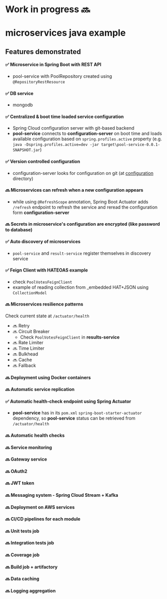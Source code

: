 # Work in progress 🔜

# microservices java example

## Features demonstrated

#### ✅ Microservice in Spring Boot with REST API
- pool-service with PoolRepository created using `@RepositoryRestResource`

#### ✅ DB service
- mongodb

#### ✅ Centralized & boot time loaded service configuration
- Spring Cloud configuration server with git-based backend
- **pool-service** connects to **configuration-server** on boot time and loads available configuration based on `spring.profiles.active` property (e.g. `java -Dspring.profiles.active=dev -jar target\pool-service-0.0.1-SNAPSHOT.jar`)

#### ✅ Version controlled configuration 
- configuration-server looks for configuration on git (at [configuration](/configuration) directory)

#### 🔜 Microservices can refresh when a new configuration appears
- while using `@RefreshScope` annotation, Spring Boot Actuator adds `/refresh` endpoint to refresh the service and reread the configuration form **configuration-server**

#### 🔜 Secrets in microservice's configuration are encrypted (like password to database)

#### ✅ Auto discovery of microservices
- `pool-service` and `result-service` register themselves in discovery service

#### ✅ Feign Client with HATEOAS example
- check `PoolVotesFeignClient`
- example of reading collection from _embedded HAT+JSON using `CollectionModel`

#### 🔜 Microservices resilience patterns
Check current state at `/actuator/health`

- 🔜 Retry
- 🔜 Circuit Breaker
  - Check `PoolVotesFeignClient` in **results-service**
- 🔜 Rate Limiter
- 🔜 Time Limiter
- 🔜 Bulkhead
- 🔜 Cache
- 🔜 Fallback

#### 🔜 Deployment using Docker containers

#### 🔜 Automatic service replication

#### ✅ Automatic health-check endpoint using Spring Actuator
- **pool-service** has in its `pom.xml` `spring-boot-starter-actuator` dependency, so **pool-service** status can be retrieved from `/actuator/health`

#### 🔜 Automatic health checks

#### 🔜 Service monitoring

#### 🔜 Gateway service

#### 🔜 OAuth2

#### 🔜 JWT token

#### 🔜 Messaging system - Spring Cloud Stream + Kafka

#### 🔜 Deployment on AWS services

#### 🔜 CI/CD pipelines for each module

#### 🔜 Unit tests job

#### 🔜 Integration tests job

#### 🔜 Coverage job

#### 🔜 Build job + artifactory

#### 🔜 Data caching

#### 🔜 Logging aggregation